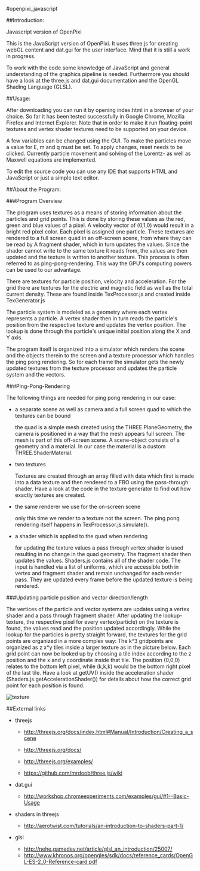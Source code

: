


#openpixi_javascript


##Introduction:


Javascript version of OpenPixi

This is the JavaScript version of OpenPixi. It uses three.js for creating webGL content and dat.gui
for the user interface. Mind that it is still a work in progress.

To work with the code some knowledge of JavaScript and general understanding of the graphics pipeline is needed. 
Furthermore you should have a look at the three.js and dat.gui documentation and the OpenGL Shading Language (GLSL).


##Usage:

After downloading you can run it by opening index.html in a browser of your choice. 
So far it has been tested successfully in Google Chrome, Mozilla Firefox and Internet Explorer. 
Note that in order to make it run floating-point textures and vertex shader textures need to be
supported on your device. 

A few variables can be changed using the GUI. To make the particles move a value for E, m and q must be set.
To apply changes, reset needs to be clicked.
Currently particle movement and solving of the Lorentz- as well as Maxwell equations are implemented. 

To edit the source code you can use any IDE that supports HTML and JavaScript or just a simple text
editor.

##About the Program:


###Program Overview

The program uses textures as a means of storing information about the particles and grid points.
This is done by storing these values as the red, green and blue values of a pixel. A velocity vector of
(0,1,0) would result in a bright red pixel color. Each pixel is assigned one particle.
These textures are rendered to a full screen quad in an off-screen scene, from where they can be read by
A fragment shader, which in turn updates the values. Since the shader cannot write to the same texture it reads from, 
the values are then updated and the texture is written to another texture. This process is often referred to as
ping-pong-rendering. This way the GPU's computing powers can be used to our advantage.

There are textures for particle position, velocity and acceleration. For the grid there are textures for
the electric and magnetic field as well as the total current density. These are found inside TexProcessor.js 
and created inside TexGenerator.js

The particle system is modeled as a geometry where each vertex represents a particle. A vertex shader
then in turn reads the particle's position from the respective texture and updates the vertex position.
The lookup is done through the particle's unique initial position along the X and Y axis.

The program itself is organized into a simulator which renders the scene and the objects therein to the screen
and a texture processor which handles the ping pong rendering. So for each frame the simulator gets the newly 
updated textures from the texture processor and updates the particle system and the vectors.

###Ping-Pong-Rendering

The following things are needed for ping pong rendering in our case: 
 
* a separate scene as well as camera and a full screen quad to which the textures can be bound

   the quad is a simple mesh created using the THREE.PlaneGeometry, the camera is positioned in a way that the mesh
   appears full screen. The mesh is part of this off-screen scene. A scene-object consists of a geometry and a material.
   In our case the material is a custom THREE.ShaderMaterial.
* two textures

   Textures are created through an array filled with data which first is made into a data texture and then
   rendered to a FBO using the pass-through shader. Have a look at the code in the texture generator to find
   out how exactly textures are created.
* the same renderer we use for the on-screen scene

   only this time we render to a texture not the screen. The ping pong rendering itself happens in TexProcessor.js.simulate().
* a shader which is applied to the quad when rendering

   for updating the texture values a pass through vertex shader is used resulting in no change in the quad geometry.
   The fragment shader then updates the values. Shaders.js contains all of the shader code. The input is handled via
   a list of uniforms, which are accessible both in vertex and fragment shader and remain unchanged for each render pass.
   They are updated every frame before the updated texture is being rendered.



###Updating particle position and vector direction/length

The vertices of the particle and vector systems are updates using a vertex shader and a pass through fragment shader.
After updating the lookup-texture, the respective pixel for every vertex(particle) on the texture is found, the values
read and the position updated accordingly.
While the lookup for the particles is pretty straight forward, the textures for the grid points are organized in a
more complex way:
The k^3 gridpoints are organized as z x*y tiles inside a larger texture as in the picture below. Each grid point
can now be looked up by choosing a tile index according to the z position and the x and y coordinate inside that tile.
The position (0,0,0) relates to the bottom left pixel, while (k,k,k) would be the bottom right pixel of the last tile.
Have a look at getUV() inside the acceleration shader (Shaders.js.getAccelerationShader()) for details about how the correct grid point for each position is found.

![texture](https://raw.githubusercontent.com/openpixi/openpixi_javascript/master/img.png)





##External links

* threejs

   
   * http://threejs.org/docs/index.html#Manual/Introduction/Creating_a_scene

   * http://threejs.org/docs/

   * http://threejs.org/examples/

   * https://github.com/mrdoob/three.js/wiki


* dat.gui

   * http://workshop.chromeexperiments.com/examples/gui/#1--Basic-Usage

* shaders in threejs

   * http://aerotwist.com/tutorials/an-introduction-to-shaders-part-1/

* glsl

   * http://nehe.gamedev.net/article/glsl_an_introduction/25007/
   * http://www.khronos.org/opengles/sdk/docs/reference_cards/OpenGL-ES-2_0-Reference-card.pdf

	

